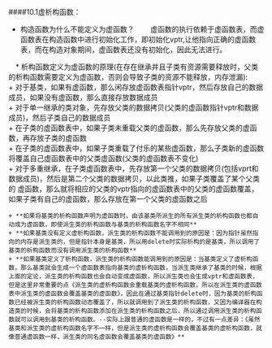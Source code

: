 ####10.1虚析构函数：
>
 * 构造函数为什么不能定义为虚函数？
　　虚函数的执行依赖于虚函数表，而虚函数表在构造函数中进行初始化工作，即初始化vptr,让他指向正确的虚函数表，而在构造对象期间，虚函数表还没有初始化，因此无法进行。

　* 析构函数定义为虚函数的原理(在存在继承并且子类有资源需要释放时，父类的析构函数需要定义为虚函数，否则会导致子类的资源不能释放，内存泄漏):  
    + 对于基类，如果有虚函数，那么闲存放虚函数表指针vptr，然后存放自己的数据成员，如果没有虚函数，那么直接存放数据成员  
    + 对于单一继承的类对象，先存放父类的数据拷贝(父类的虚函数指针vptr和数据成员)，然后子类自己的数据成员    
    + 在子类的虚函数表中，如果子类未重载父类的虚函数，那么先存放父类的虚函数，再存放子类的虚函数  
    + 在子类的虚函数表中，如果子类重载了付乐的某些虚函数，那么子类新的虚函数将覆盖自己虚函数表中的父类虚函数(父类的虚函数表不变化)  
    + 对于多重继承，在子类虚函数表中，先存放第一个父类的数据拷贝(包括vprt和数据成员)，然后是第二个父类的数据拷贝，以此类推，如果子类覆盖了某个父类的       虚函数，那么就将相应的父类的vptr指向的虚函数表中的父类的虚函数覆盖，如果子类有自己的虚函数，那么存放在第一个父类的虚函数之后    
   
    + **如果将基类的析构函数声明为虚函数时，由该基类所派生的所有派生类的析构函数也都自动成为虚函数，即使派生类的析构函数与基类的析构函数名字不相同**   
    + **如果基类没有定义虚析构函数，派生类的析构函数不能调用到的原因是：因为指针虽然指向的内存是派生类的，但是指针本身是基类，所以用delete时实际析构的是基类，所以调用了基类的析构函数而没有调用派生类的析构函数**   
    + **如果基类定义了析构函数，派生类的析构函数能调用到的原因是：当基类定义了虚析构函数，那么基类就会生成一个虚函数表指向基类的虚析构函数，当派生类继承了基类的时候，根据上面的定论，派生类的析构函数也会自动变成虚函数，所以派生类也会生成vptr和虚函数表，但是这里非常重要的点《派生类的虚析构函数会重载基类的虚析构函数，所以在派生类的虚函数表中派生类的虚函数会覆盖基类的虚函数》，因此在通过基类指针delete时，因为基类的析构函数已经被派生类的析构函数动态覆盖了，所以就调用到了派生类的析构函数，又因为编译器在构造类的时候，会将基类的析构函数添加在派生类的析构函数之后，所以通过调用派生类的析构函数就可以调用到基类的析构函数。--实际上跟普通的虚函数是一样的，不过有一点差异：《虽然基类和派生类的虚析构函数名字不一样，但是派生类的虚析构函数会覆盖基类的虚析构函数，就像普通虚函数一样，派生类的同名虚函数会覆盖基类的虚函数》**
